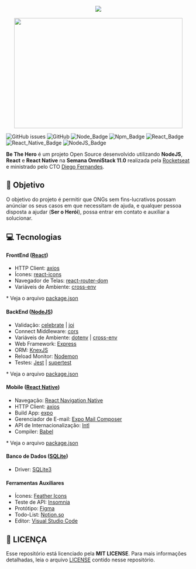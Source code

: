 
<p align="center">
  <img src="https://user-images.githubusercontent.com/38081852/78078006-cddbdb00-737f-11ea-92d9-210692d7803f.png">
  <br>
  <br>
  <img width="460" height="300" src="https://user-images.githubusercontent.com/38081852/78078036-d92f0680-737f-11ea-9354-a4e4487c319e.png">
</p>

![GitHub issues][github_issues_badge] ![GitHub][repository_license_badge] ![Node_Badge][node_version_badge] ![Npm_Badge][npm_version_badge] ![React_Badge][web_react_badge] ![React_Native_Badge][mobile_react-native_badge] ![NodeJS_Badge][server_nodejs_badge]

**Be The Hero** é um projeto Open Source desenvolvido utilizando **NodeJS**, **React** e **React Native** na **Semana OmniStack 11.0** realizada pela [Rocketseat][rocketseat_site] e ministrado pelo CTO [Diego Fernandes][diego_github]. 

## **:rocket: Objetivo**

O objetivo do projeto é permitir que ONGs sem fins-lucrativos possam anúnciar os seus casos em que necessitam de ajuda, e qualquer pessoa disposta a ajudar (**Ser o Herói**), possa entrar em contato e auxiliar a solucionar. 

## **:computer: Tecnologias**

#### FrontEnd (**[React](https://reactjs.org/)**)
  
  - HTTP Client: [axios](https://github.com/axios/axios)
  - Ícones: [react-icons](https://react-icons.netlify.com/#/)
  - Navegador de Telas: [react-router-dom](https://reacttraining.com/react-router/web/guides/quick-start)
  - Variáveis de Ambiente: [cross-env](https://github.com/kentcdodds/cross-env)

  \* Veja o arquivo [package.json](./src/frontend/package.json)

#### BackEnd (**[NodeJS](https://nodejs.org/en/)**)
  - Validação: [celebrate](https://github.com/arb/celebrate) | [joi](https://hapi.dev/module/joi/)
  - Connect Middleware: [cors](https://expressjs.com/en/resources/middleware/cors.html)
  - Variáveis de Ambiente: [dotenv](https://www.npmjs.com/package/dotenv) | [cross-env](https://github.com/kentcdodds/cross-env)
  - Web Framework: [Express](https://expressjs.com/)
  - ORM: [KnexJS](http://knexjs.org/)
  - Reload Monitor: [Nodemon](https://nodemon.io/)
  - Testes: [Jest](https://jestjs.io/) | [supertest](https://github.com/visionmedia/supertest)
  
  \* Veja o arquivo [package.json](./src/backend/package.json)
  
#### Mobile (**[React Native](https://reactnative.dev/)**)
  - Navegação: [React Navigation Native](https://reactnavigation.org/docs/getting-started/)
  - HTTP Client: [axios](https://github.com/axios/axios)
  - Build App: [expo](https://expo.io/)
  - Gerenciador de E-mail: [Expo Mail Composer](https://docs.expo.io/versions/latest/sdk/mail-composer/)
  - API de Internacionalização: [Intl](https://github.com/andyearnshaw/Intl.js/)
  - Compiler: [Babel](https://babeljs.io/)

  \* Veja o arquivo [package.json](./src/mobile/package.json)

#### Banco de Dados (**[SQLite](https://www.sqlite.org/index.html)**)
  - Driver: [SQLite3](https://github.com/mapbox/node-sqlite3)

#### Ferramentas Auxiliares
  - Ícones: [Feather Icons](https://feathericons.com/)
  - Teste de API: [Insomnia](https://insomnia.rest/)
  - Protótipo: [Figma](https://www.figma.com/)
  - Todo-List: [Notion.so](https://www.notion.so/)
  - Editor: [Visual Studio Code](https://code.visualstudio.com/)

## **:page_with_curl: LICENÇA**

Esse repositório está licenciado pela **MIT LICENSE**. Para mais informações detalhadas, leia o arquivo [LICENSE](./LICENSE) contido nesse repositório. 

<!-- Links References -->

[rocketseat_site]: https://rocketseat.com.br/

[diego_github]: https://github.com/diego3g

<!-- Badges References -->

[github_issues_badge]: https://img.shields.io/github/issues/x0n4d0/be-the-hero?color=green

[repository_license_badge]: https://img.shields.io/github/license/x0n4d0/be-the-hero

[node_version_badge]: https://img.shields.io/badge/node-12.16.1-green

[npm_version_badge]: https://img.shields.io/badge/npm-6.13.4-red

[web_react_badge]: https://img.shields.io/badge/web-react-blue

[mobile_react-native_badge]: https://img.shields.io/badge/mobile-react%20native-blueviolet

[server_nodejs_badge]: https://img.shields.io/badge/server-nodejs-important
